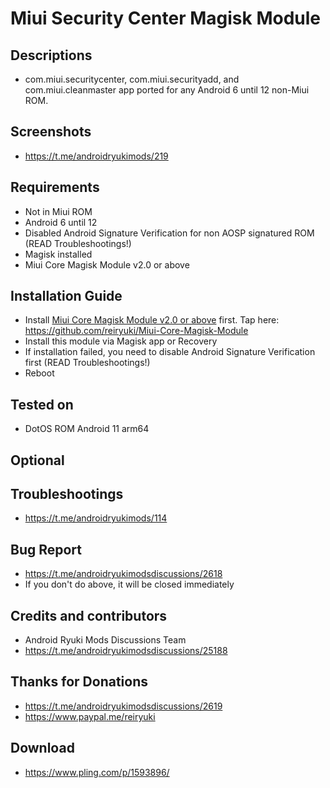 # Miui Security Center Magisk Module

## Descriptions
- com.miui.securitycenter, com.miui.securityadd, and com.miui.cleanmaster app ported for any Android 6 until 12 non-Miui ROM.

## Screenshots
- https://t.me/androidryukimods/219

## Requirements
- Not in Miui ROM
- Android 6 until 12
- Disabled Android Signature Verification for non AOSP signatured ROM (READ Troubleshootings!)
- Magisk installed
- Miui Core Magisk Module v2.0 or above

## Installation Guide
- Install [Miui Core Magisk Module v2.0 or above](https://github.com/reiryuki/Miui-Core-Magisk-Module) first. Tap here: https://github.com/reiryuki/Miui-Core-Magisk-Module
- Install this module via Magisk app or Recovery
- If installation failed, you need to disable Android Signature Verification first (READ Troubleshootings!)
- Reboot

## Tested on
- DotOS ROM Android 11 arm64

## Optional

## Troubleshootings
- https://t.me/androidryukimods/114

## Bug Report
- https://t.me/androidryukimodsdiscussions/2618
- If you don't do above, it will be closed immediately

## Credits and contributors
- Android Ryuki Mods Discussions Team
- https://t.me/androidryukimodsdiscussions/25188

## Thanks for Donations
- https://t.me/androidryukimodsdiscussions/2619
- https://www.paypal.me/reiryuki

## Download
- https://www.pling.com/p/1593896/
